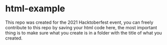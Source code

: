 # html-example
This repo was created for the 2021 Hacktoberfest event, you can freely contribute to this repo by saving your html code here, the most important thing is to make sure what you create is in a folder with the title of what you created.
